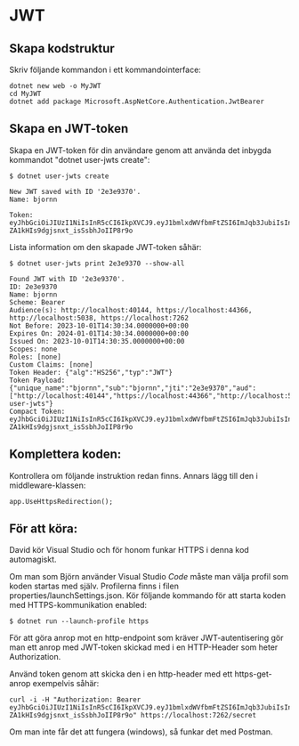 # JWT

## Skapa kodstruktur

Skriv följande kommandon i ett kommandointerface:

    dotnet new web -o MyJWT
    cd MyJWT
    dotnet add package Microsoft.AspNetCore.Authentication.JwtBearer

## Skapa en JWT-token
Skapa en JWT-token för din användare genom att använda det inbygda kommandot "dotnet user-jwts create":

    $ dotnet user-jwts create 

    New JWT saved with ID '2e3e9370'.
    Name: bjornn
    
    Token: eyJhbGciOiJIUzI1NiIsInR5cCI6IkpXVCJ9.eyJ1bmlxdWVfbmFtZSI6ImJqb3JubiIsInN1YiI6ImJqb3JubiIsImp0aSI6IjJlM2U5MzcwIiwiYXVkIjpbImh0dHA6Ly9sb2NhbGhvc3Q6NDAxNDQiLCJodHRwczovL2xvY2FsaG9zdDo0NDM2NiIsImh0dHA6Ly9sb2NhbGhvc3Q6NTAzOCIsImh0dHBzOi8vbG9jYWxob3N0OjcyNjIiXSwibmJmIjoxNjk2MTcwNjM0LCJleHAiOjE3MDQxMTk0MzQsImlhdCI6MTY5NjE3MDYzNSwiaXNzIjoiZG90bmV0LXVzZXItand0cyJ9.SapbJ7OhyRl-ZA1kHIs9dgjsnxt_isSsbhJoIIP8r9o

Lista information om den skapade JWT-token såhär:

    $ dotnet user-jwts print 2e3e9370 --show-all

    Found JWT with ID '2e3e9370'.
    ID: 2e3e9370
    Name: bjornn
    Scheme: Bearer
    Audience(s): http://localhost:40144, https://localhost:44366, http://localhost:5038, https://localhost:7262
    Not Before: 2023-10-01T14:30:34.0000000+00:00
    Expires On: 2024-01-01T14:30:34.0000000+00:00
    Issued On: 2023-10-01T14:30:35.0000000+00:00
    Scopes: none
    Roles: [none]
    Custom Claims: [none]
    Token Header: {"alg":"HS256","typ":"JWT"}
    Token Payload: {"unique_name":"bjornn","sub":"bjornn","jti":"2e3e9370","aud":["http://localhost:40144","https://localhost:44366","http://localhost:5038","https://localhost:7262"],"nbf":1696170634,"exp":1704119434,"iat":1696170635,"iss":"dotnet-user-jwts"}
    Compact Token: eyJhbGciOiJIUzI1NiIsInR5cCI6IkpXVCJ9.eyJ1bmlxdWVfbmFtZSI6ImJqb3JubiIsInN1YiI6ImJqb3JubiIsImp0aSI6IjJlM2U5MzcwIiwiYXVkIjpbImh0dHA6Ly9sb2NhbGhvc3Q6NDAxNDQiLCJodHRwczovL2xvY2FsaG9zdDo0NDM2NiIsImh0dHA6Ly9sb2NhbGhvc3Q6NTAzOCIsImh0dHBzOi8vbG9jYWxob3N0OjcyNjIiXSwibmJmIjoxNjk2MTcwNjM0LCJleHAiOjE3MDQxMTk0MzQsImlhdCI6MTY5NjE3MDYzNSwiaXNzIjoiZG90bmV0LXVzZXItand0cyJ9.SapbJ7OhyRl-ZA1kHIs9dgjsnxt_isSsbhJoIIP8r9o

## Komplettera koden:
Kontrollera om följande instruktion redan finns. Annars lägg till den i middleware-klassen: 

    app.UseHttpsRedirection();
 
## För att köra:

David kör Visual Studio och för honom funkar HTTPS i denna kod automagiskt.

Om man som Björn använder Visual Studio *Code* måste man välja profil som koden startas med själv. Profilerna finns i filen properties/launchSettings.json. Kör följande kommando för att starta koden med HTTPS-kommunikation enabled:

    $ dotnet run --launch-profile https

För att göra anrop mot en http-endpoint som kräver JWT-autentisering gör man ett anrop med JWT-token skickad med i en HTTP-Header som heter Authorization.

Använd token genom att skicka den i en http-header med ett https-get-anrop exempelvis såhär:

    curl -i -H "Authorization: Bearer eyJhbGciOiJIUzI1NiIsInR5cCI6IkpXVCJ9.eyJ1bmlxdWVfbmFtZSI6ImJqb3JubiIsInN1YiI6ImJqb3JubiIsImp0aSI6IjJlM2U5MzcwIiwiYXVkIjpbImh0dHA6Ly9sb2NhbGhvc3Q6NDAxNDQiLCJodHRwczovL2xvY2FsaG9zdDo0NDM2NiIsImh0dHA6Ly9sb2NhbGhvc3Q6NTAzOCIsImh0dHBzOi8vbG9jYWxob3N0OjcyNjIiXSwibmJmIjoxNjk2MTcwNjM0LCJleHAiOjE3MDQxMTk0MzQsImlhdCI6MTY5NjE3MDYzNSwiaXNzIjoiZG90bmV0LXVzZXItand0cyJ9.SapbJ7OhyRl-ZA1kHIs9dgjsnxt_isSsbhJoIIP8r9o" https://localhost:7262/secret

Om man inte får det att fungera (windows), så funkar det med Postman.